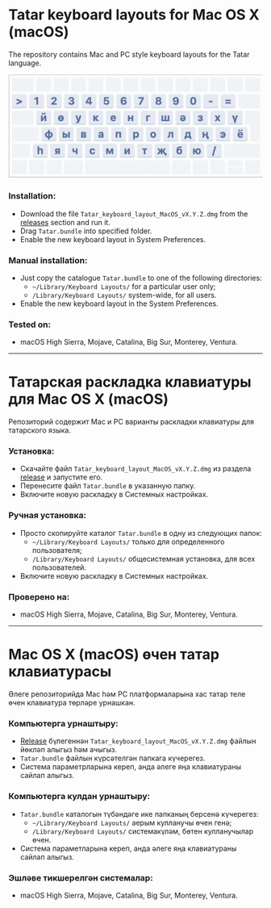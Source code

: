 # Tatar keyboard layouts for Mac OS X (macOS)

The repository contains Mac and PC style keyboard layouts for the Tatar language.

![Tatar keyboard layout captured from the settings of macOS](layout.png)

### Installation:
- Download the file `Tatar_keyboard_layout_MacOS_vX.Y.Z.dmg` from the [releases](https://github.com/mansayk/Tatar-keyboard-layout-macOS/releases) section and run it.
- Drag `Tatar.bundle` into specified folder.
- Enable the new keyboard layout in System Preferences.

### Manual installation:
- Just copy the catalogue `Tatar.bundle` to one of the following directories:
    - `~/Library/Keyboard Layouts/` for a particular user only;
    - `/Library/Keyboard Layouts/` system-wide, for all users.
- Enable the new keyboard layout in the System Preferences.

### Tested on:
- macOS High Sierra, Mojave, Catalina, Big Sur, Monterey, Ventura.

-----------------------------

# Татарская раскладка клавиатуры для Mac OS X (macOS)

Репозиторий содержит Mac и PC варианты раскладки клавиатуры для татарского языка.

### Установка:
- Скачайте файл `Tatar_keyboard_layout_MacOS_vX.Y.Z.dmg` из раздела [release](https://github.com/mansayk/Tatar-keyboard-layout-macOS/releases) и запустите его.
- Перенесите файл `Tatar.bundle` в указанную папку.
- Включите новую раскладку в Системных настройках.

### Ручная установка:
- Просто скопируйте каталог `Tatar.bundle` в одну из следующих папок:
    - `~/Library/Keyboard Layouts/` только для определенного пользователя;
    - `/Library/Keyboard Layouts/` общесистемная установка, для всех пользователей.
- Включите новую раскладку в Системных настройках.

### Проверено на:
- macOS High Sierra, Mojave, Catalina, Big Sur, Monterey, Ventura.

-----------------------------

# Mac OS X (macOS) өчен татар клавиатурасы

Әлеге репозиторийда Mac һәм PC платформаларына хас татар теле өчен клавиатура төрләре урнашкан.

### Компьютерга урнаштыру:
-  [Release](https://github.com/mansayk/Tatar-keyboard-layout-macOS/releases) бүлегеннән `Tatar_keyboard_layout_MacOS_vX.Y.Z.dmg` файлын йөкләп алыгыз һәм ачыгыз.
- `Tatar.bundle` файлын күрсәтелгән папкага күчерегез.
- Система параметрларына кереп, анда әлеге яңа клавиатураны сайлап алыгыз.

### Компьютерга кулдан урнаштыру:
- `Tatar.bundle` каталогын түбәндәге ике папканың берсенә күчерегез:
    - `~/Library/Keyboard Layouts/` аерым кулланучы өчен генә;
    - `/Library/Keyboard Layouts/` системакүләм, бөтен кулланучылар өчен.
- Система параметларына кереп, анда әлеге яңа клавиатураны сайлап алыгыз.

### Эшләве тикшерелгән системалар:
- macOS High Sierra, Mojave, Catalina, Big Sur, Monterey, Ventura.
